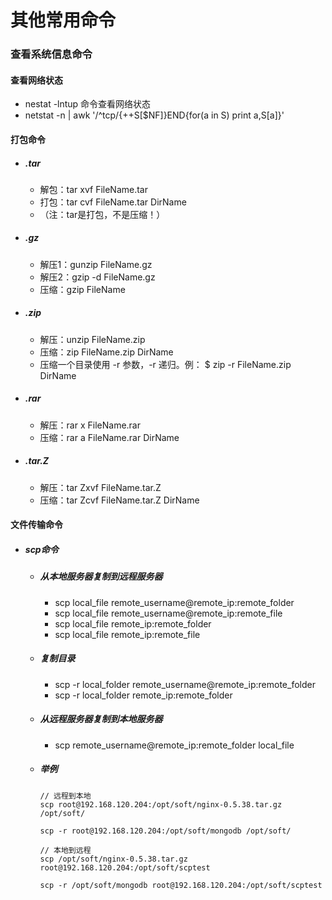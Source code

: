 # 其他常用命令

### 查看系统信息命令

#### 查看网络状态

* nestat -lntup 命令查看网络状态
* netstat -n | awk '/^tcp/{++S[$NF]}END{for(a in S) print a,S[a]}'

#### 打包命令

* ##### .tar

  * 解包：tar xvf FileName.tar
  * 打包：tar cvf FileName.tar DirName
  * （注：tar是打包，不是压缩！）

* ##### .gz

  * 解压1：gunzip FileName.gz
  * 解压2：gzip -d FileName.gz
  * 压缩：gzip FileName

* ##### .zip

  * 解压：unzip FileName.zip
  * 压缩：zip FileName.zip DirName
  * 压缩一个目录使用 -r 参数，-r 递归。例： $ zip -r FileName.zip DirName

* ##### .rar

  * 解压：rar x FileName.rar
  * 压缩：rar a FileName.rar DirName

* ##### .tar.Z

  * 解压：tar Zxvf FileName.tar.Z
  * 压缩：tar Zcvf FileName.tar.Z DirName

#### 文件传输命令

* ##### scp命令

  * ##### 从本地服务器复制到远程服务器

    * scp local_file remote_username@remote_ip:remote_folder 
    * scp local_file remote_username@remote_ip:remote_file 
    * scp local_file remote_ip:remote_folder 
    * scp local_file remote_ip:remote_file 

  * ##### 复制目录

    * scp -r local_folder remote_username@remote_ip:remote_folder 
    * scp -r local_folder remote_ip:remote_folder 

  * ##### 从远程服务器复制到本地服务器

    * scp remote_username@remote_ip:remote_folder  local_file

  * ##### 举例

    ```
    // 远程到本地
    scp root@192.168.120.204:/opt/soft/nginx-0.5.38.tar.gz /opt/soft/
    
    scp -r root@192.168.120.204:/opt/soft/mongodb /opt/soft/
    
    // 本地到远程
    scp /opt/soft/nginx-0.5.38.tar.gz root@192.168.120.204:/opt/soft/scptest
    
    scp -r /opt/soft/mongodb root@192.168.120.204:/opt/soft/scptest
    ```

    
